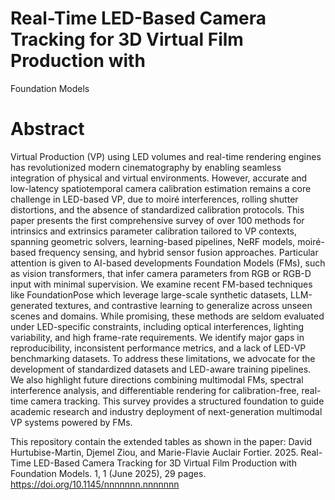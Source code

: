 # Real-Time LED-Based Camera Tracking for 3D Virtual Film Production with
Foundation Models
# Abstract
Virtual Production (VP) using LED volumes and real-time rendering engines has revolutionized modern cinematography by enabling
seamless integration of physical and virtual environments. However, accurate and low-latency spatiotemporal camera calibration
estimation remains a core challenge in LED-based VP, due to moiré interferences, rolling shutter distortions, and the absence
of standardized calibration protocols. This paper presents the first comprehensive survey of over 100 methods for intrinsics and
extrinsics parameter calibration tailored to VP contexts, spanning geometric solvers, learning-based pipelines, NeRF models, moiré-
based frequency sensing, and hybrid sensor fusion approaches. Particular attention is given to AI-based developments Foundation
Models (FMs), such as vision transformers, that infer camera parameters from RGB or RGB-D input with minimal supervision. We
examine recent FM-based techniques like FoundationPose which leverage large-scale synthetic datasets, LLM-generated textures, and
contrastive learning to generalize across unseen scenes and domains. While promising, these methods are seldom evaluated under
LED-specific constraints, including optical interferences, lighting variability, and high frame-rate requirements. We identify major
gaps in reproducibility, inconsistent performance metrics, and a lack of LED-VP benchmarking datasets. To address these limitations,
we advocate for the development of standardized datasets and LED-aware training pipelines. We also highlight future directions
combining multimodal FMs, spectral interference analysis, and differentiable rendering for calibration-free, real-time camera tracking.
This survey provides a structured foundation to guide academic research and industry deployment of next-generation multimodal VP
systems powered by FMs.

This repository contain the extended tables as shown in the paper: 
David Hurtubise-Martin, Djemel Ziou, and Marie-Flavie Auclair Fortier. 2025. Real-Time LED-Based Camera Tracking for 3D Virtual
Film Production with Foundation Models. 1, 1 (June 2025), 29 pages. https://doi.org/10.1145/nnnnnnn.nnnnnnn
